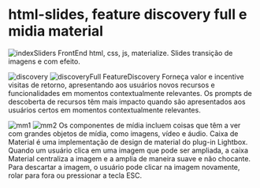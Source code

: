 # html-slides, feature discovery full e midia material

![indexSliders](https://user-images.githubusercontent.com/47151248/147440512-27bc3cca-421d-49fa-af6f-5b2f65fac8ee.png)
FrontEnd html, css, js, materialize. Slides transição de imagens e com efeito.

![discovery](https://user-images.githubusercontent.com/47151248/147441641-49408420-253c-4c8f-82cf-fbec9cf0118a.png)
![discoveryFull](https://user-images.githubusercontent.com/47151248/147441642-f680181a-3626-41a6-87ce-9c02e7a967e4.png)
FeatureDiscovery
Forneça valor e incentive visitas de retorno, apresentando aos usuários novos recursos e funcionalidades em momentos contextualmente relevantes.
Os prompts de descoberta de recursos têm mais impacto quando são apresentados aos usuários certos em momentos contextualmente relevantes.

![mm1](https://user-images.githubusercontent.com/47151248/147442206-e26d0446-29d1-4751-8f86-268daf6dae48.png)
![mm2](https://user-images.githubusercontent.com/47151248/147442208-646c81f5-f5bf-4009-aef1-e8116666dc36.png)
Os componentes de mídia incluem coisas que têm a ver com grandes objetos de mídia, como imagens, vídeo e áudio.
Caixa de Material é uma implementação de design de material do plug-in Lightbox. Quando um usuário clica em uma imagem que pode ser ampliada, a caixa Material centraliza a imagem e a amplia de maneira suave e não chocante. Para descartar a imagem, o usuário pode clicar na imagem novamente, rolar para fora ou pressionar a tecla ESC.
